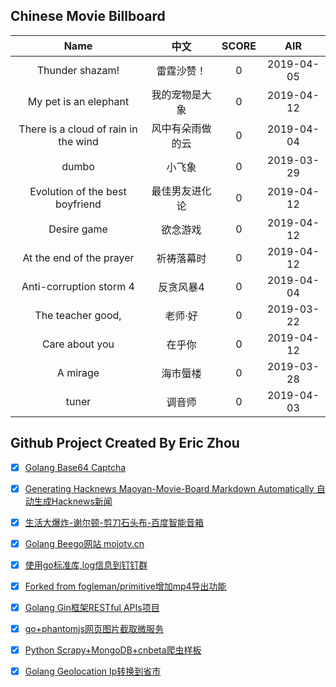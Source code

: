## Chinese Movie Billboard
|   Name          | 中文           | SCORE   |  AIR|
|:-------------:|:-------------:| :-----:|:-----:|
|Thunder shazam! | 雷霆沙赞！ |0| 2019-04-05|
|My pet is an elephant | 我的宠物是大象 |0| 2019-04-12|
|There is a cloud of rain in the wind | 风中有朵雨做的云 |0| 2019-04-04|
|dumbo | 小飞象 |0| 2019-03-29|
|Evolution of the best boyfriend | 最佳男友进化论 |0| 2019-04-12|
|Desire game | 欲念游戏 |0| 2019-04-12|
|At the end of the prayer | 祈祷落幕时 |0| 2019-04-12|
|Anti-corruption storm 4 | 反贪风暴4 |0| 2019-04-04|
|The teacher good, | 老师·好 |0| 2019-03-22|
|Care about you | 在乎你 |0| 2019-04-12|
|A mirage | 海市蜃楼 |0| 2019-03-28|
|tuner | 调音师 |0| 2019-04-03|


## Github Project Created By Eric Zhou

- [x] [Golang Base64 Captcha](https://github.com/mojocn/base64Captcha)
- [x] [Generating Hacknews Maoyan-Movie-Board Markdown Automatically 自动生成Hacknews新闻](https://github.com/dejavuzhou/md-genie)
- [x] [生活大爆炸-谢尔顿-剪刀石头布-百度智能音箱](https://github.com/mojocn/dueros-bang-game)
- [x] [Golang Beego网站 mojotv.cn](https://github.com/mojocn/www.mojotv.cn)
- [x] [使用go标准库,log信息到钉钉群](https://github.com/mojocn/dooger)
- [x] [Forked from fogleman/primitive增加mp4导出功能](https://github.com/mojocn/primitive)
- [x] [Golang Gin框架RESTful APIs项目](https://github.com/JJJJJJJerk/ezier-golang-web-api-framework)
- [x] [go+phantomjs网页图片截取微服务](https://github.com/mojocn/screen_shot)
- [x] [Python Scrapy+MongoDB+cnbeta爬虫样板](https://github.com/mojocn/scrapy_mongodb_boilerplate_cnbeta)
- [x] [Golang Geolocation Ip转换到省市](https://github.com/mojocn/ip2location)





